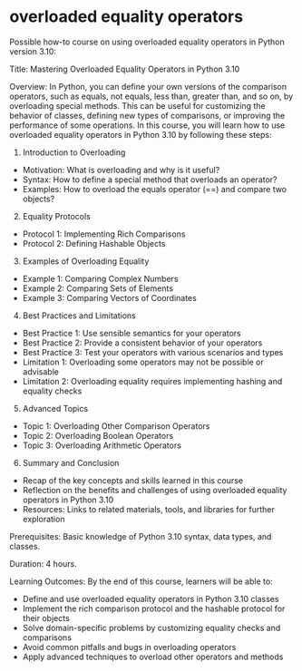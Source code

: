 
overloaded equality operators
=============================
Possible how-to course on using overloaded equality operators in Python version 3.10:

Title: Mastering Overloaded Equality Operators in Python 3.10

Overview: In Python, you can define your own versions of the comparison operators, such as equals, not equals, less than, greater than, and so on, by overloading special methods. This can be useful for customizing the behavior of classes, defining new types of comparisons, or improving the performance of some operations. In this course, you will learn how to use overloaded equality operators in Python 3.10 by following these steps:

1. Introduction to Overloading

- Motivation: What is overloading and why is it useful?
- Syntax: How to define a special method that overloads an operator?
- Examples: How to overload the equals operator (==) and compare two objects?

2. Equality Protocols

- Protocol 1: Implementing Rich Comparisons
- Protocol 2: Defining Hashable Objects

3. Examples of Overloading Equality

- Example 1: Comparing Complex Numbers
- Example 2: Comparing Sets of Elements
- Example 3: Comparing Vectors of Coordinates

4. Best Practices and Limitations

- Best Practice 1: Use sensible semantics for your operators
- Best Practice 2: Provide a consistent behavior of your operators
- Best Practice 3: Test your operators with various scenarios and types
- Limitation 1: Overloading some operators may not be possible or advisable
- Limitation 2: Overloading equality requires implementing hashing and equality checks

5. Advanced Topics

- Topic 1: Overloading Other Comparison Operators
- Topic 2: Overloading Boolean Operators
- Topic 3: Overloading Arithmetic Operators

6. Summary and Conclusion

- Recap of the key concepts and skills learned in this course
- Reflection on the benefits and challenges of using overloaded equality operators in Python 3.10
- Resources: Links to related materials, tools, and libraries for further exploration

Prerequisites: Basic knowledge of Python 3.10 syntax, data types, and classes.

Duration: 4 hours.

Learning Outcomes: By the end of this course, learners will be able to:

- Define and use overloaded equality operators in Python 3.10 classes
- Implement the rich comparison protocol and the hashable protocol for their objects
- Solve domain-specific problems by customizing equality checks and comparisons
- Avoid common pitfalls and bugs in overloading operators
- Apply advanced techniques to overload other operators and methods
